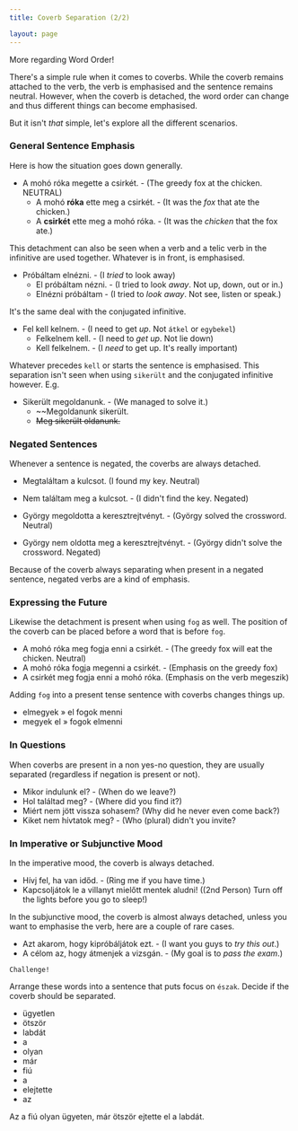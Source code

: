 ```yaml
---
title: Coverb Separation (2/2)

layout: page
---
```


More regarding Word Order!

There's a simple rule when it comes to coverbs. While the coverb remains attached to the verb, the verb is emphasised and the sentence remains neutral. However, when the coverb is detached, the word order can change and thus different things can become emphasised.

But it isn't *that* simple, let's explore all the different scenarios.

### General Sentence Emphasis

Here is how the situation goes down generally.

* A mohó róka megette a csirkét. - (The greedy fox at the chicken. NEUTRAL)
  - A mohó **róka** ette meg a csirkét. - (It was the *fox* that ate the chicken.)
  - A **csirkét** ette meg a mohó róka.  - (It was the *chicken* that the fox ate.)
  
This detachment can also be seen when a verb and a telic verb in the infinitive are used together. Whatever is in front, is emphasised.

* Próbáltam elnézni. - (I *tried* to look away)
  - El próbáltam nézni. - (I tried to look *away*. Not up, down, out or in.)
  - Elnézni próbáltam - (I tried to *look away*. Not see, listen or speak.)
  
It's the same deal with the conjugated infinitive.

* Fel kell kelnem. - (I need to get *up*. Not `átkel` or `egybekel`)
  - Felkelnem kell. - (I need to *get up*. Not lie down)
  - Kell felkelnem. - (I *need* to get up. It's really important)
  
Whatever precedes `kell` or starts the sentence is emphasised. This separation isn't seen when using `sikerült` and the conjugated infinitive however. E.g.

* Sikerült megoldanunk. - (We managed to solve it.)
  - ~~Megoldanunk sikerült.
  - ~~Meg sikerült oldanunk.~~
  
### Negated Sentences

Whenever a sentence is negated, the coverbs are always detached.

* Megtaláltam a kulcsot. (I found my key. Neutral)
* Nem  találtam meg a kulcsot. - (I didn't find the key. Negated)

* György megoldotta a keresztrejtvényt. - (György solved the crossword. Neutral)
* György nem oldotta meg a keresztrejtvényt. - (György didn't solve the crossword. Negated)

Because of the coverb always separating when present in a negated sentence, negated verbs are a kind of emphasis.

### Expressing the Future

Likewise the detachment is present when using `fog` as well. The position of the coverb can be placed before a word that is before `fog`.

* A mohó róka meg fogja enni a csirkét. - (The greedy fox will eat the chicken. Neutral)
* A mohó róka fogja megenni a csirkét. - (Emphasis on the greedy fox)
* A  csirkét meg fogja enni a mohó róka. (Emphasis on the verb megeszik)

Adding `fog` into a present tense sentence with coverbs changes things up.

* elmegyek » el fogok menni
* megyek el » fogok elmenni

### In Questions

When coverbs are present in a non yes-no question, they are usually separated (regardless if negation is present or not).

* Mikor indulunk el? - (When do we leave?)
* Hol találtad meg? - (Where did you find it?)
* Miért nem jött vissza sohasem? (Why did he never even come back?)
* Kiket nem hívtatok meg? - (Who (plural) didn't you invite?

### In Imperative or Subjunctive Mood

In the imperative mood, the coverb is always detached.

* Hívj fel, ha van időd. - (Ring me if you have time.)
* Kapcsoljátok le a villanyt mielőtt mentek aludni! ((2nd Person) Turn off the lights before you go to sleep!)

In the subjunctive mood, the coverb is almost always detached, unless you want to emphasise the verb, here are a couple of rare cases.

* Azt akarom, hogy kipróbáljátok ezt. - (I want you guys to *try this out*.)
* A célom az, hogy átmenjek a vizsgán. - (My goal is to *pass the exam*.)

`Challenge!`

Arrange these words into a sentence that puts focus on `észak`. Decide if the coverb should be separated.

* ügyetlen
* ötször
* labdát
* a
* olyan
* már
* fiú
* a
* elejtette 
* az

<span class="spoiler">Az a fiú olyan ügyeten, már ötször ejtette el a labdát.</span>
